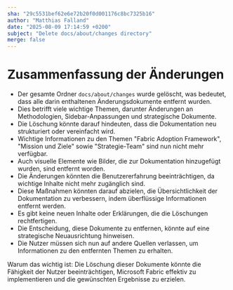 ```yaml
---
sha: "29c5531bef62e6e72b20f0d001176c8bc7325b16"
author: "Matthias Falland"
date: "2025-08-09 17:14:59 +0200"
subject: "Delete docs/about/changes directory"
merge: false
---
```


# Zusammenfassung der Änderungen

- Der gesamte Ordner `docs/about/changes` wurde gelöscht, was bedeutet, dass alle darin enthaltenen Änderungsdokumente entfernt wurden.
- Dies betrifft viele wichtige Themen, darunter Änderungen an Methodologien, Sidebar-Anpassungen und strategische Dokumente.
- Die Löschung könnte darauf hindeuten, dass die Dokumentation neu strukturiert oder vereinfacht wird.
- Wichtige Informationen zu den Themen "Fabric Adoption Framework", "Mission und Ziele" sowie "Strategie-Team" sind nun nicht mehr verfügbar.
- Auch visuelle Elemente wie Bilder, die zur Dokumentation hinzugefügt wurden, sind entfernt worden.
- Die Änderungen könnten die Benutzererfahrung beeinträchtigen, da wichtige Inhalte nicht mehr zugänglich sind.
- Diese Maßnahmen könnten darauf abzielen, die Übersichtlichkeit der Dokumentation zu verbessern, indem überflüssige Informationen entfernt werden.
- Es gibt keine neuen Inhalte oder Erklärungen, die die Löschungen rechtfertigen.
- Die Entscheidung, diese Dokumente zu entfernen, könnte auf eine strategische Neuausrichtung hinweisen.
- Die Nutzer müssen sich nun auf andere Quellen verlassen, um Informationen zu den entfernten Themen zu erhalten.

Warum das wichtig ist: Die Löschung dieser Dokumente könnte die Fähigkeit der Nutzer beeinträchtigen, Microsoft Fabric effektiv zu implementieren und die gewünschten Ergebnisse zu erzielen.

